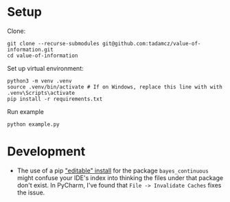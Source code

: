 # Setup

Clone:
```shell
git clone --recurse-submodules git@github.com:tadamcz/value-of-information.git
cd value-of-information
```

Set up virtual environment:
```shell
python3 -m venv .venv
source .venv/bin/activate # If on Windows, replace this line with with .venv\Scripts\activate
pip install -r requirements.txt
```

Run example
```shell
python example.py
```

# Development
* The use of a pip ["editable" install](https://pip.pypa.io/en/stable/cli/pip_install/#editable-installs) for the package `bayes_continuous` might confuse your IDE's index into thinking the files under that package don't exist. In PyCharm, I've found that `File -> Invalidate Caches` fixes the issue.

